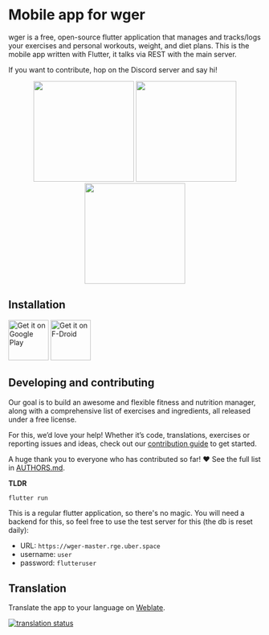 # Mobile app for wger

wger is a free, open-source flutter application that manages and tracks/logs
your exercises and personal workouts, weight, and diet plans. This is the mobile
app written with Flutter, it talks via REST with the main server.

If you want to contribute, hop on the Discord server and say hi!


<p align="center">
<img src="https://raw.githubusercontent.com/wger-project/flutter/master/fastlane/metadata/android/en-US/images/phoneScreenshots/01%20-%20dashboard.png" width="200" alt="" />

<img src="https://raw.githubusercontent.com/wger-project/flutter/master/fastlane/metadata/android/en-US/images/phoneScreenshots/04%20-%20measurements.png" width="200" alt="" />

<img src="https://raw.githubusercontent.com/wger-project/flutter/master/fastlane/metadata/android/en-US/images/phoneScreenshots/05%20-%20nutritional%20plan.png" width="200" alt="" />
</p>

## Installation

[<img src="https://play.google.com/intl/en_us/badges/images/generic/en-play-badge.png"
alt="Get it on Google Play"
height="80">](https://play.google.com/store/apps/details?id=de.wger.flutter)
[<img src="https://fdroid.gitlab.io/artwork/badge/get-it-on.png"
alt="Get it on F-Droid"
height="80">](https://f-droid.org/packages/de.wger.flutter/)

## Developing and contributing

Our goal is to build an awesome and flexible fitness and nutrition manager,
along with a comprehensive list of exercises and ingredients, all released
under a free license.

For this, we’d love your help! Whether it’s code, translations, exercises or
reporting issues and ideas, check out our
[contribution guide](https://wger.readthedocs.io/en/latest/contributing.html)
to get started.

A huge thank you to everyone who has contributed so far! ❤️ See the full list
in [AUTHORS.md](AUTHORS.md).

**TLDR**

```bash
flutter run
```

This is a regular flutter application, so there's no magic. You will need a backend
for this, so feel free to use the test server for this (the db is reset daily):

* URL: `https://wger-master.rge.uber.space`
* username: `user`
* password: `flutteruser`

## Translation

Translate the app to your language on [Weblate](https://hosted.weblate.org/engage/wger/).

[![translation status](https://hosted.weblate.org/widgets/wger/-/mobile/multi-blue.svg)](https://hosted.weblate.org/engage/wger/)

